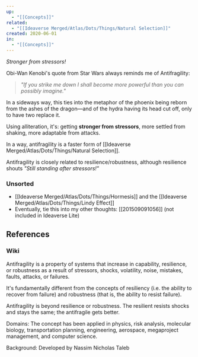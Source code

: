 ```yaml
---
up:
  - "[[Concepts]]"
related:
  - "[[Ideaverse Merged/Atlas/Dots/Things/Natural Selection]]"
created: 2020-06-01
in:
  - "[[Concepts]]"
---
```


_Stronger from stressors!_

Obi-Wan Kenobi's quote from Star Wars always reminds me of Antifragility:

> _"If you strike me down I shall become more powerful than you can possibly imagine."_

In a sideways way, this ties into the metaphor of the phoenix being reborn from the ashes of the dragon—and of the hydra having its head cut off, only to have two replace it.

Using alliteration, it's: getting **stronger from stressors**, more settled from shaking, more adaptable from attacks.

In a way, antifragility is a faster form of [[Ideaverse Merged/Atlas/Dots/Things/Natural Selection]].

Antifragility is closely related to resilience/robustness, although resilience shouts _"Still standing after stressors!"_

### Unsorted

- [[Ideaverse Merged/Atlas/Dots/Things/Hormesis]] and the [[Ideaverse Merged/Atlas/Dots/Things/Lindy Effect]]
- Eventually, tie this into my other thoughts: [[201509091056]] (not included in Ideaverse Lite)

## References

### Wiki

Antifragility is a property of systems that increase in capability, resilience, or robustness as a result of stressors, shocks, volatility, noise, mistakes, faults, attacks, or failures.

It's fundamentally different from the concepts of resiliency (i.e. the ability to recover from failure) and robustness (that is, the ability to resist failure).

Antifragility is beyond resilience or robustness. The resilient resists shocks and stays the same; the antifragile gets better.

Domains: The concept has been applied in physics, risk analysis, molecular biology, transportation planning, engineering, aerospace, megaproject management, and computer science.

Background: Developed by Nassim Nicholas Taleb
